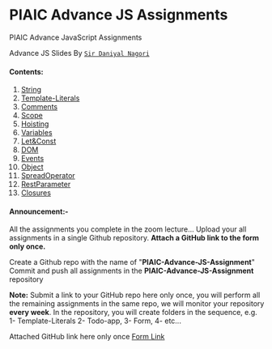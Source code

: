 # PIAIC Advance JS Assignments

PIAIC Advance JavaScript Assignments

Advance JS Slides By [```Sir Daniyal Nagori``` ](https://docs.google.com/presentation/d/1scEVd9pD5eqw-0SBRTLwhxB0v2DzfIsWGzDPlVS7eqI/edit?usp=sharing)

#### Contents:
  1. [String](String/README.md)
  2. [Template-Literals](Template-Literals/README.md)
  2. [Comments](Comments/README.md)
  3. [Scope](Scope/README.md)
  4. [Hoisting](Hoisting/README.md)
  4. [Variables](Variables/README.md)
  4. [Let&Const](Let_and_Const/README.md)
  5. [DOM](DOM/README.md)
  6. [Events](Events/README.md)
  7. [Object](Object/README.md)
  8. [SpreadOperator](SpreadOperator/README.md)
  8. [RestParameter](RestParameter/README.md)
  8. [Closures](Closures/README.md)
  <!-- 10. [](/README.md) -->
  <!-- 11. [](/README.md) -->
  <!-- 12. [](/README.md) -->
  <!-- 13. [](/README.md) -->
  

#### Announcement:-

All the assignments you complete in the zoom lecture... Upload your all assignments in a single Github repository. **Attach a GitHub link to the form only once.**


Create a Github repo with the name of "**PIAIC-Advance-JS-Assignment**"
Commit and push all assignments in the **PIAIC-Advance-JS-Assignment** repository



**Note:** Submit a link to your GitHub repo here only once, you will perform all the remaining assignments in the same repo, we will monitor your repository **every week**.
In the repository, you will create folders in the sequence, e.g.
1- Template-Literals
2- Todo-app,
3- Form,
4- etc...


Attached GitHub link here only once
[Form Link](https://docs.google.com/forms/d/e/1FAIpQLSdWSY8CDdXAJBhkX3W1bMR1vP0GxVYhOZT0Oi4yJDRz-vjYRg/viewform?usp=pp_url)
